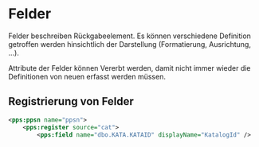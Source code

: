 ﻿# Felder

Felder beschreiben Rückgabeelement. Es können verschiedene Definition getroffen
werden hinsichtlich der Darstellung (Formatierung, Ausrichtung, ...).

Attribute der Felder können Vererbt werden, damit nicht immer wieder die Definitionen
von neuen erfasst werden müssen.

## Registrierung von Felder

```Xml
<pps:ppsn name="ppsn">
	<pps:register source="cat">
		<pps:field name="dbo.KATA.KATAID" displayName="KatalogId" />
```

